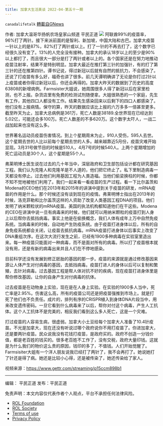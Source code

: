 ```yaml
---
title: 加拿大生活美谈 2022-04-第五十一期
---
```

`canadalifetalk` [轉載自GNews](https://gnews.org/zh-hans/2375741/)

作者:     加拿大温哥华扬帆农场皇家山频道    平民正道
![](https://assets.gnews.org/wp-content/uploads/2022/04/1-15.jpeg)
阿联酋99%的疫苗率，96%打了两针。接下来派前面的是智利、新加坡，中国大陆和古巴。加拿大疫苗一针以上的是87%，82%打了两针或以上。打了一针的不再去打了，这个数字已经很久没有变了。13%的人完全没有接种。加拿大的承认18岁以上的至少是90%以上都打了，而且很大一部分是打了两针或者以上的。各个国家还是在努力地推动疫苗注射率，结果不是特别明显。加拿大最近在推打第三针的加强针，有的打了第三针的还在推第四针。谭书记说，得过新冠以后就有自然的抵抗力，不会感染了。还说了打疫苗有多么好，福奇也讲了很多。前几天谭明确讲了无论是你打过2针以上疫苗或者你得过新冠以后，你还会再得的。加拿大昨天的数据到了历史的高度63808的新增病例。Farmsister大姐说，她周围很多人得了新冠以后在家里检测，也不上报。杂货店里有免费的检测试剂随便拿。大姐很熟悉的一个家庭，先生有工作，其他四口人都没有工作。结果先生感染回来以后剩下的四口人都感染了。他们没有上报病情。保守的算，昨天的数据应该比上报的六万多多一倍甚至更多。截至昨天为止，加拿大总病例是361万，死亡人数是38189.全世界现在已经达到5.02亿，可能还会多100万。死亡人数差的不多620万。这个数字太吓人，一战二战加起来也没有这么多。

世界著名运动员疫苗伤害情况。到上个星期周末为止，910人受伤，595人去世。这个星期去世的人比以前每个星期去世的人多。越来越靠近5月份，疫苗灾难开始显现。3月31号做节目的时候是510人，4月7号的时候540人。上两个星期增加的死亡运动员是30个人，这个星期是55个人。

弗莱明博士医生说在过去的几十年当中，深层政府和卫生部包括设计都在研究基因工程。我们认为克隆人和克隆羊是不人道的，他们把它终止了。私下里制造病毒一天都没有停止。过去他们利用基因工程为人类造福。当他们偷梁换柱的时候，你都不知不觉地被他们利用了。我们一起来看一看疫苗的生产过程。看一下比尔盖茨和Modena的CEO他们在2013年和2015年的讲演中提到关于疫苗的研发，mRNA疫苗的作用是什么。那个时候还没有谈到现在的疫情。弗莱明博士指出在2013年的时候，洛克菲勒和比尔盖茨这样的人资助了改变人类基因工程DNA的项目。他们发明了纳米颗粒状的mRNA疫苗。美国的执法机构都知道他们在干这些。Modena的CEO在讲演中说一旦有病毒来的时候，他们就可以用纳米颗粒的疫苗打到人身上以后帮你去抵挡病毒。事实上他是在偷换概念，我们人体有成年上万中自然免疫系统。当病毒来的时候，自动地产生防疫系统。由于疫苗打进身体以后，所有的自身免疫系统都会关闭，让疫苗去抵抗病毒。mRNA疫苗打进身体以后事实上改变了DNA重组次序。在这次大流行发生之前，已经有1900多种病毒在实验室里造出来。每一种疫苗只能面对一种病毒，而不是面对所有的病毒。所以打了疫苗根本就没有用，还是有新的病毒出来并且人们在不停地感染。

目前科学还没有发展到修正胚胎的基因的那一步。疫苗的来源就是通过修改基因来源让人体产生对付病毒的基因，去抵挡病毒。疫苗打进人的身体以后可以复制和繁殖，去针对病毒。过去基因工程是帮人体对抗不好的疾病，现在疫苗打进身体里是帮你修改基因，让你的自身产生对付病毒的抗体。

过去疫苗是在动物身上实验，现在是在人身上实验。在实验的1900多人当中，死亡率是2.95%。伤害这么高，所有的疫苗公司还是把疫苗强推到市场上。就是打死了他们也不负责任。成片的，排列有序的CRISPR植入到身体DNA片段当中，用来改变遗传密码。一旦它看到什么病毒来了以后，帮你对付这个病毒，产生人工抗体。这个人工抗体不是完美的，相反我们看到这么多人死亡，这是一个灾难。

打过疫苗的人容易生病，很虚弱。加拿大小土豆给每个加拿大人准备了10.4针疫苗。不光是加拿大，现在还没有听说过哪个政府说你不用打疫苗了。你进加拿大，还是要两针疫苗。民众说我没有花钱打疫苗，是政府买的。政府不创造一分钱价值，都是老百姓的钱买的。很多老百姓不工作了，没有交税，政府大量印钱。这就是为什么我们的物价这么贵的原因，钱印的多了，不值钱。人们开始觉醒了。Farmsisiter大姐有一个洋人朋友说我已经打了两针了，我不会再打了。她说她打了针还是得了病。她还是比较小心得，还是被传染了，她还传染给了家人。

视频来源：https://www.gettr.com/streaming/p15ccm898b1

* * *

编辑： 平民正道       发布：平民正道

 

免责声明：本文内容仅代表作者个人观点，平台不承担任何法律风险。

- [ROL Foundation](https://rolfoundation.org/)
- [ROL Society](https://rolsociety.org/)
- [Terms of use](https://gnews.org/terms-of-use-3/)
- [Privacy Policy](https://gnews.org/privacy-policy/)
